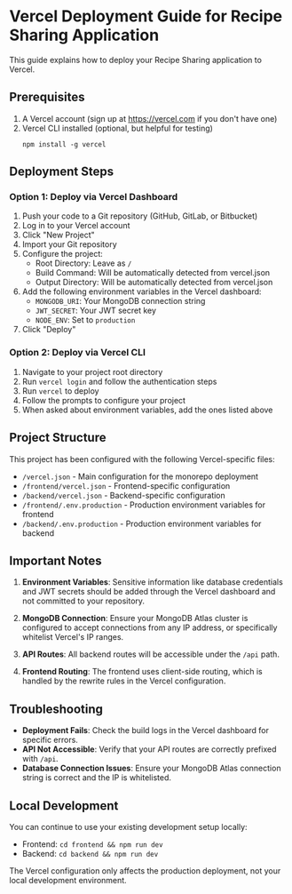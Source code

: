 # Vercel Deployment Guide for Recipe Sharing Application

This guide explains how to deploy your Recipe Sharing application to Vercel.

## Prerequisites

1. A Vercel account (sign up at https://vercel.com if you don't have one)
2. Vercel CLI installed (optional, but helpful for testing)
   ```
   npm install -g vercel
   ```

## Deployment Steps

### Option 1: Deploy via Vercel Dashboard

1. Push your code to a Git repository (GitHub, GitLab, or Bitbucket)
2. Log in to your Vercel account
3. Click "New Project"
4. Import your Git repository
5. Configure the project:
   - Root Directory: Leave as `/`
   - Build Command: Will be automatically detected from vercel.json
   - Output Directory: Will be automatically detected from vercel.json
6. Add the following environment variables in the Vercel dashboard:
   - `MONGODB_URI`: Your MongoDB connection string
   - `JWT_SECRET`: Your JWT secret key
   - `NODE_ENV`: Set to `production`
7. Click "Deploy"

### Option 2: Deploy via Vercel CLI

1. Navigate to your project root directory
2. Run `vercel login` and follow the authentication steps
3. Run `vercel` to deploy
4. Follow the prompts to configure your project
5. When asked about environment variables, add the ones listed above

## Project Structure

This project has been configured with the following Vercel-specific files:

- `/vercel.json` - Main configuration for the monorepo deployment
- `/frontend/vercel.json` - Frontend-specific configuration
- `/backend/vercel.json` - Backend-specific configuration
- `/frontend/.env.production` - Production environment variables for frontend
- `/backend/.env.production` - Production environment variables for backend

## Important Notes

1. **Environment Variables**: Sensitive information like database credentials and JWT secrets should be added through the Vercel dashboard and not committed to your repository.

2. **MongoDB Connection**: Ensure your MongoDB Atlas cluster is configured to accept connections from any IP address, or specifically whitelist Vercel's IP ranges.

3. **API Routes**: All backend routes will be accessible under the `/api` path.

4. **Frontend Routing**: The frontend uses client-side routing, which is handled by the rewrite rules in the Vercel configuration.

## Troubleshooting

- **Deployment Fails**: Check the build logs in the Vercel dashboard for specific errors.
- **API Not Accessible**: Verify that your API routes are correctly prefixed with `/api`.
- **Database Connection Issues**: Ensure your MongoDB Atlas connection string is correct and the IP is whitelisted.

## Local Development

You can continue to use your existing development setup locally:

- Frontend: `cd frontend && npm run dev`
- Backend: `cd backend && npm run dev`

The Vercel configuration only affects the production deployment, not your local development environment.
